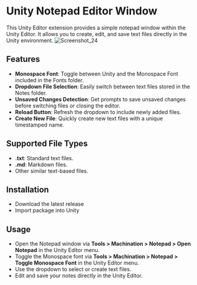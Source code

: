 # Unity Notepad Editor Window

This Unity Editor extension provides a simple notepad window within the Unity Editor. It allows you to create, edit, and save text files directly in the Unity environment.
![Screenshot_24](https://github.com/user-attachments/assets/a84e24dd-8db9-4007-a1b1-9150dc9ae309)


## Features
- **Monospace Font**: Toggle between Unity and the Monospace Font included in the Fonts folder.
- **Dropdown File Selection**: Easily switch between text files stored in the Notes folder.
- **Unsaved Changes Detection**: Get prompts to save unsaved changes before switching files or closing the editor.
- **Reload Button**: Refresh the dropdown to include newly added files.
- **Create New File**: Quickly create new text files with a unique timestamped name.

## Supported File Types
- **.txt**: Standard text files.
- **.md**: Markdown files.
- Other similar text-based files.

## Installation
- Download the latest release
- Import package into Unity

## Usage
- Open the Notepad window via **Tools > Machination > Notepad > Open Notepad** in the Unity Editor menu.
- Toggle the Monospace font via **Tools > Machination > Notepad > Toggle Monospace Font** in the Unity Editor menu.
- Use the dropdown to select or create text files.
- Edit and save your notes directly in the Unity Editor.
